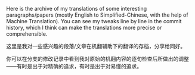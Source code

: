 Here is the archive of my translations of some interesting paragraphs/papers (mostly English to Simplified-Chinese, with the help of Machine Translation). You can see my tweaks line by line in the commit history, which I think can make the translations more precise or comprehensible.

这里是我对一些感兴趣的段落/文章在机翻辅助下的翻译的存档，分享给同好。

你可以在分支的修改记录中看到我对原始的机翻内容的逐句检查后所做出的调整——有时是出于对精确的追求，有时是出于对易懂的追求。